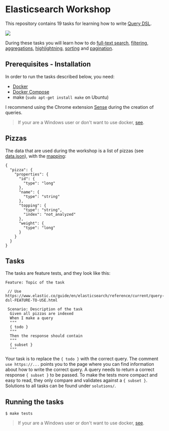# Elasticsearch Workshop  
 
This repository contains 19 tasks for learning how to write [Query DSL](https://www.elastic.co/guide/en/elasticsearch/reference/current/query-dsl.html).

![](https://github.com/eoaksnes/workshop-elasticsearch/blob/master/tasks.png?raw=true)

During these tasks you will learn how to do [full-text search](https://www.elastic.co/guide/en/elasticsearch/reference/current/full-text-queries.html), [filtering](https://www.elastic.co/guide/en/elasticsearch/reference/current/term-level-queries.html), [aggregations](https://www.elastic.co/guide/en/elasticsearch/reference/current/search-aggregations.html), [highlightning](https://www.elastic.co/guide/en/elasticsearch/reference/current/search-request-highlighting.html), [sorting](https://www.elastic.co/guide/en/elasticsearch/reference/current/search-request-sort.html) and [pagination](https://www.elastic.co/guide/en/elasticsearch/guide/current/pagination.html).

## Prerequisites - Installation

In order to run the tasks described below, you need:

* [Docker](https://www.docker.com/)
* [Docker Compose](https://docs.docker.com/compose/)
* make (`sudo apt-get install make` on Ubuntu)

I recommend using the Chrome extension [Sense](https://chrome.google.com/webstore/detail/sense-beta/lhjgkmllcaadmopgmanpapmpjgmfcfig) during the creation of queries.

> If your are a Windows user or don't want to use docker, [see](https://github.com/eoaksnes/workshop-elasticsearch/blob/master/NON-DOCKER.md). 

## Pizzas

The data that are used during the workshop is a list of pizzas (see [data.json](https://bitbucket.org/eoaksnes/workshop-elasticsearch/src/master/data.json)), with the [mapping](https://www.elastic.co/guide/en/elasticsearch/reference/current/mapping.html):

```
{
  "pizza": {
    "properties": {
      "id": {
        "type": "long"
      },
      "name": {
        "type": "string"
      },
      "topping": {
        "type": "string",
        "index": "not_analyzed"
      },
      "weight": {
        "type": "long"
      }
    }
  }
}
```
## Tasks

The tasks are feature tests, and they look like this:

```
Feature: Topic of the task
 
 // Use https://www.elastic.co/guide/en/elasticsearch/reference/current/query-dsl-FEATURE-TO-USE.html
 
 Scenario: Description of the task
  Given all pizzas are indexed
  When I make a query
  """
  { todo }
  """
  Then the response should contain
  """
  { subset }
  """
```

Your task is to replace the `{ todo }` with the correct query.  The comment `use https://...` points you to the page where you can find information about how to write the correct query. A query needs to return a correct response `{ subset }` to be passed.  To make the tests more compact and easy to read, they only compare and validates against a `{ subset }`. Solutions to all tasks can be found under `solutions/`.

## Running the tasks

`$ make tests`

> If your are a Windows user or don't want to use docker, [see](https://github.com/eoaksnes/workshop-elasticsearch/blob/master/NON-DOCKER.md). 
